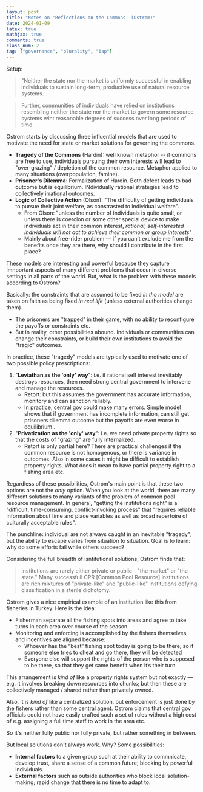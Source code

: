 ```yaml
---
layout: post
title: "Notes on 'Reflections on the Commons' (Ostrom)"
date: 2024-01-09
latex: true
mathjax: true
comments: true
class_num: 2
tag: ["governance", "plurality", "iap"]
---
```


<!-- There's a handful of readings this class. Here I will share some notes on two influential ones (Ostrom and Hayek). -->

<!-- ## Ostrom's "Reflections on the Commons" -->

Setup:

> "Neither the state nor the market is uniformly successful in enabling individuals to sustain long-term, productive use of natural resource systems.

> Further, communities of individuals have relied on institutions resembling neither the state nor the market to govern some resource systems wiht reasonable degrees of success over long periods of time.

Ostrom starts by discussing three influential models that are used to motivate the need for state or market solutions for governing the commons.

- **Tragedy of the Commons** (Hardin): well known metaphor -- if commons are free to use, individuals pursuing their own interests will lead to "over-grazing" / depletion of the common resource. Metaphor applied to many situations (overpopulation, famine).
- **Prisoner's Dilemma**: Formalization of Hardin. Both defect leads to bad outcome but is equilibrium. INdividually rational strategies lead to collectively irrational outcomes.
- **Logic of Collective Action** (Olson): "The difficulty of getting individuals to pursue their joint welfare, as constrasted to individual welfare".
  - From Olson: "unless the number of individuals is quite small, or unless there is coercion or some other special device to make individuals act in their common interest, _rational, self-interested individuals will not act to achieve their common or group interests_"
  - Mainly about free-rider problem — if you can’t exclude me from the benefits once they are there, why should I contribute in the first place?

These models are interesting and powerful because they capture imnportant aspects of many different problems that occur in diverse settings in all parts of the world. But, what is the problem with these models according to Ostrom?

Basically: the constraints that are assumed to be fixed _in the model_ are taken on faith as being fixed _in real life_ (unless external authorities change them).

- The prisoners are "trapped" in their game, with no ability to reconfigure the payoffs or constraints etc.
- But in reality, other possibilities abound. Individuals or communities can change their constraints, or build their own institutions to avoid the "tragic" outcomes.

In practice, these "tragedy" models are typically used to motivate one of two possible policy prescriptions:

1. "**Leviathan as the 'only' way**": i.e. if rational self interest inevitably destroys resources, then need strong central government to intervene and manage the resources.
   - Retort: but this assumes the government has accurate information, monitory and can sanction reliably.
   - In practice, central gov could make many errors. Simple model shows that if government has incomplete information, can still get prisoners dilemma outcome but the payoffs are even worse in equilibrium .
2. "**Privatization as the 'only' way**": i.e. we need private property rights so that the costs of "grazing" are fully internalized.
   - Retort is only partial here? There are practical challenges if the common resource is not homogenous, or there is variance in outcomes. Also in some cases it might be difficult to establish property rights. What does it mean to have partial property right to a fishing area etc.

Regardless of these possibilities, Ostrom's main point is that these two options are not the _only_ option. When you look at the world, there are many different solutions to many variants of the problem of common pool resource management. In general, "getting the institutions right" is a "difficult, time-consuming, conflict-invoking process" that "requires reliable information about time and place variables as well as broad repertoire of culturally acceptable rules".

The punchline: individual are not always caught in an inevitable "tragedy"; but the ability to escape varies from situation to situation. Goal is to learn: why do some efforts fail while others succeed?

Considering the full breadth of isntitutional solutions, Ostrom finds that:

> Institutions are rarely either private or public - "the market" or "the state." Many successfull CPR [Common Pool Resource] institutions are rich mixtures of "private-like" and "public-like" institutions defying classification in a sterile dichotomy.

Ostrom gives a nice empirical example of an institution like this from fisheries in Turkey. Here is the idea:

- Fisherman separate all the fishing spots into areas and agree to take turns in each area over course of the season.
- Monitoring and enforcing is accomplished by the fishers themselves, and incentives are aligned because:
  - Whoever has the “best” fishing spot today is going to be there, so if someone else tries to cheat and go there, they will be detected
  - Everyone else will support the rights of the person who is supposed to be there, so that they get same benefit when it’s their turn

This arrangement is _kind of_ like a property rights system but not exactly — e.g. it involves breaking down resources into chunks; but then these are collectively managed / shared rather than privately owned.

Also, it is _kind of_ like a centralized solution, but enforcement is just done by the fishers rather than some central agent. Ostrom claims that central gov officials could not have easily crafted such a set of rules without a high cost of e.g. assigning a full time staff to work in the area etc.

So it's neither fully public nor fully private, but rather something in between.

But local solutions don't always work. Why? Some possibilities:

- **Internal factors** to a given group such at their ability to commnicate, develop trust, share a sense of a common future; blocking by powerful individuals.
- **External factors** such as outside authorities who block local solution-making; rapid change that there is no time to adapt to.

<!-- ## Notes on Hayek -->
